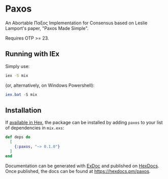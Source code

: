 # Paxos

An Abortable Παξος Implementation for Consensus based on Leslie Lamport's
paper, "Paxos Made Simple".

Requires OTP >= 23.

## Running with IEx
Simply use:
```bash
iex -S mix
```

(or, alternatively, on Windows Powershell):
```powershell
iex.bat -S mix
```

## Installation

If [available in Hex](https://hex.pm/docs/publish), the package can be installed
by adding `paxos` to your list of dependencies in `mix.exs`:

```elixir
def deps do
  [
    {:paxos, "~> 0.1.0"}
  ]
end
```

Documentation can be generated with [ExDoc](https://github.com/elixir-lang/ex_doc)
and published on [HexDocs](https://hexdocs.pm). Once published, the docs can
be found at <https://hexdocs.pm/paxos>.

